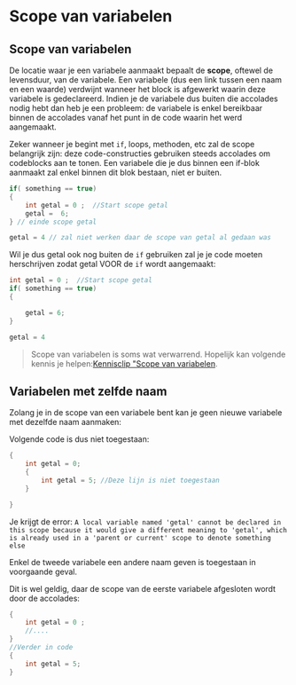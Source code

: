 # Scope van variabelen

## Scope van variabelen

De locatie waar je een variabele aanmaakt bepaalt de **scope**, oftewel de levensduur, van de variabele. Een variabele \(dus een link tussen een naam en een waarde\) verdwijnt wanneer het block is afgewerkt waarin deze variabele is gedeclareerd. Indien je de variabele dus buiten die accolades nodig hebt dan heb je een probleem: de variabele is enkel bereikbaar binnen de accolades vanaf het punt in de code waarin het werd aangemaakt.

Zeker wanneer je begint met `if`, loops, methoden, etc zal de scope belangrijk zijn: deze code-constructies gebruiken steeds accolades om codeblocks aan te tonen. Een variabele die je dus binnen een if-blok aanmaakt zal enkel binnen dit blok bestaan, niet er buiten.

```csharp
if( something == true)
{
    int getal = 0 ;  //Start scope getal
    getal =  6;
} // einde scope getal

getal = 4 // zal niet werken daar de scope van getal al gedaan was
```

Wil je dus getal ook nog buiten de `if` gebruiken zal je je code moeten herschrijven zodat getal VOOR de `if` wordt aangemaakt:

```csharp
int getal = 0 ;  //Start scope getal
if( something == true)
{

    getal = 6;
} 

getal = 4
```

> Scope van variabelen is soms wat verwarrend. Hopelijk kan volgende kennis je helpen:[Kennisclip "Scope van variabelen](https://ap.cloud.panopto.eu/Panopto/Pages/Viewer.aspx?id=20538981-ceaf-4129-a54a-a91100c81b2f).

## Variabelen met zelfde naam

Zolang je in de scope van een variabele bent kan je geen nieuwe variabele met dezelfde naam aanmaken:

Volgende code is dus niet toegestaan:

```csharp
{
    int getal = 0;
    {
        int getal = 5; //Deze lijn is niet toegestaan
    }

}
```

Je krijgt de error: `A local variable named 'getal' cannot be declared in this scope because it would give a different meaning to 'getal', which is already used in a 'parent or current' scope to denote something else`

Enkel de tweede variabele een andere naam geven is toegestaan in voorgaande geval.

Dit is wel geldig, daar de scope van de eerste variabele afgesloten wordt door de accolades:

```csharp
{
    int getal = 0 ;
    //....
}
//Verder in code
{
    int getal = 5;
}
```

